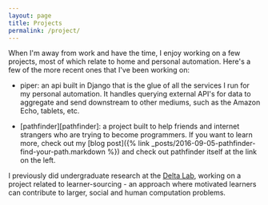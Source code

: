 ```yaml
---
layout: page
title: Projects
permalink: /project/
---
```


When I'm away from work and have the time, I enjoy working on a few projects, most of which relate to home and personal automation. Here's a few of the more recent ones that I've been working on:

- piper: an api built in Django that is the glue of all the services I run for my personal automation. It handles querying external API's for data to aggregate and send downstream to other mediums, such as the Amazon Echo, tablets, etc.

- [pathfinder][pathfinder]: a project built to help friends and internet
  strangers who are trying to become programmers. If you want to learn more,
  check out my [blog post]({% link _posts/2016-09-05-pathfinder-find-your-path.markdown %}) 
  and check out pathfinder itself at the link on the left.

I previously did undergraduate research at the [Delta Lab][delta-lab], working on a project related to learner-sourcing - an approach where motivated learners can contribute to larger, social and human computation problems.


[delta-lab]: http://delta.northwestern.edu/
